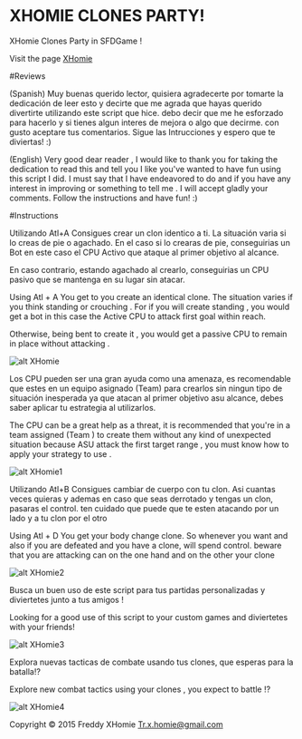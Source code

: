 # XHOMIE CLONES PARTY!
XHomie Clones Party in SFDGame !

Visit the page [XHomie](https://www.facebook.com/XHomie-193452574328727/?ref=ts&fref=ts!)

#Reviews

(Spanish)
Muy buenas querido lector, quisiera agradecerte por tomarte la dedicación de leer esto y decirte que me agrada que hayas querido divertirte utilizando este script que hice.
debo decir que me he esforzado para hacerlo y si tienes algun interes de mejora o algo que decirme. con gusto aceptare tus comentarios.
Sigue las Intrucciones y espero que te diviertas! :)

(English)
Very good dear reader , I would like to thank you for taking the dedication to read this and tell you I like you've wanted to have fun using this script I did.
I must say that I have endeavored to do and if you have any interest in improving or something to tell me . I will accept gladly your comments.
Follow the instructions and have fun! :)

#Instructions

Utilizando Atl+A Consigues crear un clon identico a ti.
La situación varia si lo creas de pie o agachado. En el caso si lo crearas de pie, conseguirias un Bot en este caso el CPU Activo que ataque al primer objetivo al alcance.

En caso contrario, estando agachado al crearlo, conseguirias un CPU pasivo que se mantenga en su lugar sin atacar.

Using Atl + A You get to you create an identical clone.
The situation varies if you think standing or crouching . For if you will create standing , you would get a bot in this case the Active CPU to attack first goal within reach.

Otherwise, being bent to create it , you would get a passive CPU to remain in place without attacking .

![alt XHomie](https://github.com/HomieStart/Misc/blob/master/SFD/XHcp/Xhomie1.gif?raw=true "XHomie-SFDCP1")

Los CPU pueden ser una gran ayuda como una amenaza, es recomendable que estes en un equipo asignado (Team) para crearlos sin ningun tipo de situación inesperada ya que atacan al primer objetivo asu alcance, debes saber aplicar tu estrategia al utilizarlos.

The CPU can be a great help as a threat, it is recommended that you're in a team assigned (Team ) to create them without any kind of unexpected situation because ASU attack the first target range , you must know how to apply your strategy to use .

![alt XHomie1](https://github.com/HomieStart/Misc/blob/master/SFD/XHcp/Xhomie2.gif?raw=true "XHomie-SFDCP2")

Utilizando Atl+B Consigues cambiar de cuerpo con tu clon.
Asi cuantas veces quieras y ademas en caso que seas derrotado y tengas un clon, pasaras el control.
ten cuidado que puede que te esten atacando por un lado y a tu clon por el otro

Using Atl + D You get your body change clone.
So whenever you want and also if you are defeated and you have a clone, will spend control.
beware that you are attacking can on the one hand and on the other your clone

![alt XHomie2](https://github.com/HomieStart/Misc/blob/master/SFD/XHcp/Xhomie3.gif?raw=true "XHomie-SFDCP3")

Busca un buen uso de este script para tus partidas personalizadas y diviertetes junto a tus amigos !

Looking for a good use of this script to your custom games and diviertetes with your friends!

![alt XHomie3](https://github.com/HomieStart/Misc/blob/master/SFD/XHcp/Xhomie4.gif?raw=true "XHomie-SFDCP4")

Explora nuevas tacticas de combate usando tus clones, que esperas para la batalla!?

Explore new combat tactics using your clones , you expect to battle !?

![alt XHomie4](https://github.com/HomieStart/Misc/blob/master/SFD/XHcp/Xhomie5.gif?raw=true "XHomie-SFDCP5")

Copyright © 2015 Freddy XHomie Tr.x.homie@gmail.com
